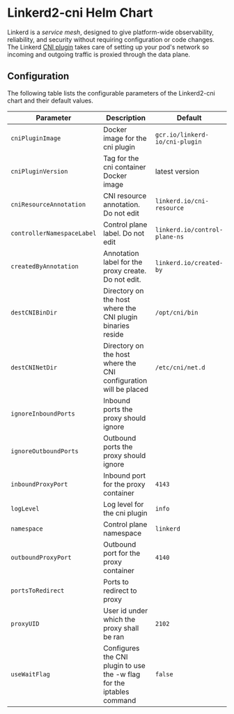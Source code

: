 
# Linkerd2-cni Helm Chart

Linkerd is a *service mesh*, designed to give platform-wide observability,
reliability, and security without requiring configuration or code changes.
The Linkerd [CNI plugin](https://linkerd.io/2/features/cni/) takes care of
setting up your pod's network so  incoming and outgoing traffic is proxied
through the data plane.

## Configuration

The following table lists the configurable parameters of the Linkerd2-cni chart and their default values.

| Parameter                            | Description                                                           | Default                       |
|--------------------------------------|-----------------------------------------------------------------------|-------------------------------|
`cniPluginImage`                      | Docker image for the cni plugin                                       |`gcr.io/linkerd-io/cni-plugin`|
|`cniPluginVersion`                    | Tag for the cni container Docker image                                |latest version|
|`cniResourceAnnotation`               | CNI resource annotation. Do not edit                                  |`linkerd.io/cni-resource`
|`controllerNamespaceLabel`            | Control plane label. Do not edit                                      |`linkerd.io/control-plane-ns`|
|`createdByAnnotation`                 | Annotation label for the proxy create. Do not edit.                   |`linkerd.io/created-by`|
|`destCNIBinDir`                       | Directory on the host where the CNI plugin binaries reside            |`/opt/cni/bin`|
|`destCNINetDir`                       | Directory on the host where the CNI configuration will be placed      |`/etc/cni/net.d`|
|`ignoreInboundPorts`                  | Inbound ports the proxy should ignore                                 ||
|`ignoreOutboundPorts`                 | Outbound ports the proxy should ignore                                ||
|`inboundProxyPort`                    | Inbound port for the proxy container                                  |`4143`|
|`logLevel`                            | Log level for the cni plugin                                          |`info`|
|`namespace`                           | Control plane namespace                                               | `linkerd`|
|`outboundProxyPort`                   | Outbound port for the proxy container                                 |`4140`|
|`portsToRedirect`                     | Ports to redirect to proxy                                            ||
|`proxyUID`                            | User id under which the proxy shall be ran                            |`2102`|
|`useWaitFlag`                         | Configures the CNI plugin to use the -w flag for the iptables command |`false`|

